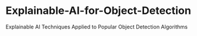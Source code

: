 # Explainable-AI-for-Object-Detection
Explainable AI Techniques Applied to Popular Object Detection Algorithms
